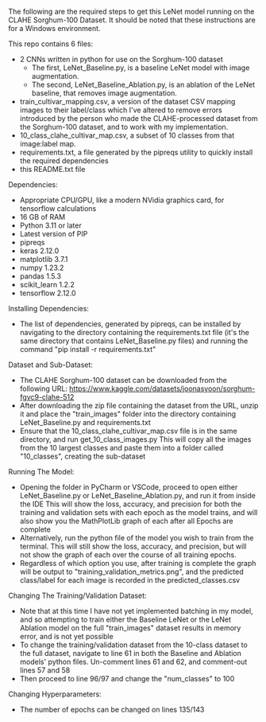 The following are the required steps to get this LeNet model running on the CLAHE Sorghum-100 Dataset.
It should be noted that these instructions are for a Windows environment.

This repo contains 6 files:
- 2 CNNs written in python for use on the Sorghum-100 dataset
  - The first, LeNet_Baseline.py, is a baseline LeNet model with image augmentation.
  - The second, LeNet_Baseline_Ablation.py, is an ablation of the LeNet baseline, that removes image augmentation.
- train_cultivar_mapping.csv, a version of the dataset CSV mapping images to their label/class which I've altered to remove
  errors introduced by the person who made the CLAHE-processed dataset from the Sorghum-100 dataset, and to work with my implementation.
- 10_class_clahe_cultivar_map.csv, a subset of 10 classes from that image:label map.
- requirements.txt, a file generated by the pipreqs utility to quickly install the required dependencies
- this README.txt file


Dependencies:
- Appropriate CPU/GPU, like a modern NVidia graphics card, for tensorflow calculations
- 16 GB of RAM
- Python 3.11 or later
- Latest version of PIP
- pipreqs
- keras 2.12.0
- matplotlib 3.7.1
- numpy 1.23.2
- pandas 1.5.3
- scikit_learn 1.2.2
- tensorflow 2.12.0


Installing Dependencies:
- The list of dependencies, generated by pipreqs, can be installed by navigating to the directory containing the requirements.txt file
  (it's the same directory that contains LeNet_Baseline.py files) and running the command "pip install -r requirements.txt"


Dataset and Sub-Dataset:
- The CLAHE Sorghum-100 dataset can be downloaded from the following URL: https://www.kaggle.com/datasets/joonasyoon/sorghum-fgvc9-clahe-512
- After downloading the zip file containing the dataset from the URL, unzip it and place the "train_images" folder into the directory
  containing LeNet_Baseline.py and requirements.txt
- Ensure that the 10_class_clahe_cultivar_map.csv file is in the same directory, and run get_10_class_images.py
  This will copy all the images from the 10 largest classes and paste them into a folder called "10_classes", creating the sub-dataset


Running The Model:
- Opening the folder in PyCharm or VSCode, proceed to open either LeNet_Baseline.py or LeNet_Baseline_Ablation.py, and run it from inside the IDE
  This will show the loss, accuracy, and precision for both the training and validation sets with each epoch as the model trains, and will also
  show you the MathPlotLib graph of each after all Epochs are complete
- Alternatively, run the python file of the model you wish to train from the terminal. This will still show the loss, accuracy, and precision,
  but will not show the graph of each over the course of all training epochs.
- Regardless of which option you use, after training is complete the graph will be output to "training_validation_metrics.png",
  and the predicted class/label for each image is recorded in the predicted_classes.csv


Changing The Training/Validation Dataset:
- Note that at this time I have not yet implemented batching in my model, and so attempting to train either the Baseline LeNet or the LeNet Ablation model
  on the full "train_images" dataset results in memory error, and is not yet possible
- To change the training/validation dataset from the 10-class dataset to the full dataset, navigate to line 61 in both the Baseline and Ablation models'
  python files. Un-comment lines 61 and 62, and comment-out lines 57 and 58
- Then proceed to line 96/97 and change the "num_classes" to 100


Changing Hyperparameters:
- The number of epochs can be changed on lines 135/143
